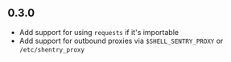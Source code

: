 0.3.0
-----
- Add support for using `requests` if it's importable
- Add support for outbound proxies via `$SHELL_SENTRY_PROXY` or `/etc/shentry_proxy`
